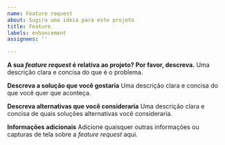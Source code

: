 ```yaml
---
name: Feature request
about: Sugira uma ideia para este projeto
title: Feature
labels: enhancement
assignees: ''

---
```


**A sua *feature request* é relativa ao projeto? Por favor, descreva.**
Uma descrição clara e concisa do que é o problema.

**Descreva a solução que você gostaria**
Uma descrição clara e concisa do que você quer que aconteça.

**Descreva alternativas que você consideraria**
Uma descrição clara e concisa de quais soluções alternativas você consideraria.

**Informações adicionais**
Adicione quaisquer outras informações ou capturas de tela sobre a *feature request* aqui.
